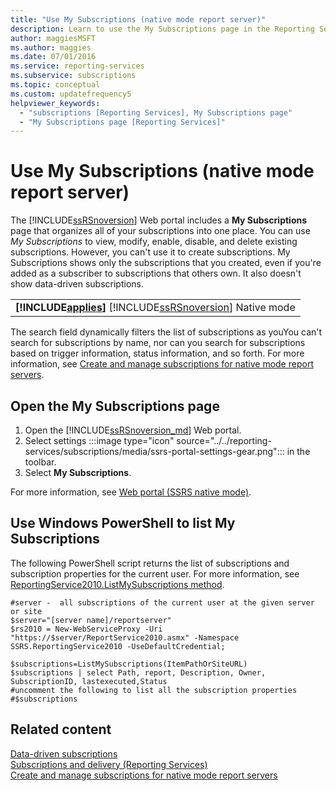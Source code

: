 ```yaml
---
title: "Use My Subscriptions (native mode report server)"
description: Learn to use the My Subscriptions page in the Reporting Services web portal to view, modify, enable, disable, or delete existing subscriptions.
author: maggiesMSFT
ms.author: maggies
ms.date: 07/01/2016
ms.service: reporting-services
ms.subservice: subscriptions
ms.topic: conceptual
ms.custom: updatefrequency5
helpviewer_keywords:
  - "subscriptions [Reporting Services], My Subscriptions page"
  - "My Subscriptions page [Reporting Services]"
---
```

# Use My Subscriptions (native mode report server)
The [!INCLUDE[ssRSnoversion](../../includes/ssrsnoversion-md.md)] Web portal includes a **My Subscriptions** page that organizes all of your subscriptions into one place. You can use *My Subscriptions* to view, modify, enable, disable, and delete existing subscriptions. However, you can't use it to create subscriptions.  My Subscriptions shows only the subscriptions that you created, even if you're added as a subscriber to subscriptions that others own. It also doesn't show data-driven subscriptions.
  
||  
|-|  
|**[!INCLUDE[applies](../../includes/applies-md.md)]**  [!INCLUDE[ssRSnoversion](../../includes/ssrsnoversion-md.md)] Native mode|  
  
The search field dynamically filters the list of subscriptions as youYou can't search for subscriptions by name, nor can you search for subscriptions based on trigger information, status information, and so forth. For more information, see [Create and manage subscriptions for native mode report servers](../../reporting-services/subscriptions/create-and-manage-subscriptions-for-native-mode-report-servers.md).
  
## Open the My Subscriptions page  
1. Open the [!INCLUDE[ssRSnoversion_md](../../includes/ssrsnoversion-md.md)] Web portal.
2. Select settings :::image type="icon" source="../../reporting-services/subscriptions/media/ssrs-portal-settings-gear.png"::: in the toolbar.
3. Select **My Subscriptions**.

For more information, see [Web portal (SSRS native mode)](../../reporting-services/web-portal-ssrs-native-mode.md).

## Use Windows PowerShell to list My Subscriptions  
  
 The following PowerShell script returns the list of subscriptions and subscription properties for the current user. For more information, see [ReportingService2010.ListMySubscriptions method](/dotnet/api/reportservice2010.reportingservice2010.listmysubscriptions).  
  
```  
#server -  all subscriptions of the current user at the given server or site  
$server="[server name]/reportserver"  
$rs2010 = New-WebServiceProxy -Uri "https://$server/ReportService2010.asmx" -Namespace SSRS.ReportingService2010 -UseDefaultCredential;  
  
$subscriptions=ListMySubscriptions(ItemPathOrSiteURL)  
$subscriptions | select Path, report, Description, Owner, SubscriptionID, lastexecuted,Status  
#uncomment the following to list all the subscription properties  
#$subscriptions

```  
  
## Related content
 [Data-driven subscriptions](../../reporting-services/subscriptions/data-driven-subscriptions.md)   
 [Subscriptions and delivery &#40;Reporting Services&#41;](../../reporting-services/subscriptions/subscriptions-and-delivery-reporting-services.md)   
 [Create and manage subscriptions for native mode report servers](./create-and-manage-subscriptions-for-native-mode-report-servers.md)  
  
